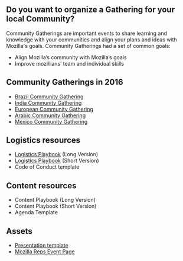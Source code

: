 ## Do you want to organize a Gathering for your local Community?

Community Gatherings are important events to share learning and knowledge with your communities and align your plans and ideas with Mozilla's goals. Community Gatherings had a set of common goals:

- Align Mozilla’s community with Mozilla’s goals
- Improve mozillians’ team and individual skills

## Community Gatherings in 2016

* [Brazil Community Gathering](https://wiki.mozilla.org/Participation/Community_Gatherings/Brazil_2016)
* [India Community Gathering](https://wiki.mozilla.org/India/Mozilla_India_Meetup_2016)
* [European Community Gathering](https://wiki.mozilla.org/Participation/Community_Gatherings/European_Gathering_2016)
* [Arabic Community Gathering](https://wiki.mozilla.org/Participation/Community_Gatherings/Arabic_Gathering_2016)
* [Mexico Community Gathering](https://wiki.mozilla.org/Participation/Community_Gatherings/Mexico_Gathering_2016)

## Logistics resources
- [Logistics Playbook](https://drive.google.com/file/d/0B5DvZy5sKHH1NWdpMkdEczBKYmM/view?usp=sharing) (Long Version)
- [Logistics Playbook](https://drive.google.com/file/d/0B5DvZy5sKHH1dlpCSGh5bTRqNm8/view?usp=sharing) (Short Version)
- Code of Conduct template

## Content resources
- Content Playbook (Long Version)
- Content Playbook (Short Version)
- Agenda Template

## Assets
- [Presentation template](https://www.mozilla.org/en-US/styleguide/communications/presentations/)
- [Mozilla Reps Event Page](https://reps.mozilla.org/events/#/period/future/)
